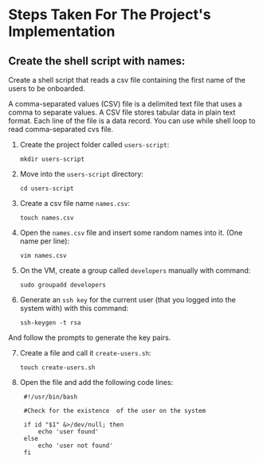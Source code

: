 # <b>Steps Taken For The Project's Implementation</b>

## <b>Create the shell script with names:</b>

Create a shell script that reads a csv file containing the first name of the users to be onboarded.

A comma-separated values (CSV) file is a delimited text file that uses a comma to separate values. A CSV file stores tabular data in plain text format. Each line of the file is a data record. You can use while shell loop to read comma-separated cvs file.

1. Create the project folder called `users-script`:
   
   ```
   mkdir users-script
   ```

2. Move into the `users-script` directory:
   
   ```
   cd users-script
   ```

3. Create a csv file name `names.csv`:
   
   ```
   touch names.csv
   ```

4. Open the `names.csv` file and insert some random names into it. (One name per line):
   
   ```
   vim names.csv
   ```

5. On the VM, create a group called `developers` manually with command:
   
   ```
   sudo groupadd developers
   ```

6. Generate an `ssh key` for the current user (that you logged into the system with) with this command:
   
   ```
   ssh-keygen -t rsa
   ```

And follow the prompts to generate the key pairs. 

7. Create a file and call it `create-users.sh`:
   
   ```
   touch create-users.sh
   ```

8. Open the file and add the following code lines:
   
   ```
    #!/usr/bin/bash

    #Check for the existence  of the user on the system
   
    if id "$1" &>/dev/null; then
        echo 'user found'
    else
        echo 'user not found'
    fi
    ```



